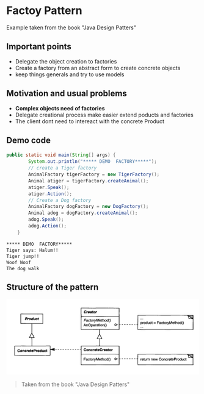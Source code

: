 # Factoy Pattern 
Example taken from the book "Java Design Patters"

## Important points
* Delegate the object creation to factories
* Create a factory from an abstract form to create concrete objects
* keep things generals and try to use models 

## Motivation and usual problems
* **Complex objects need of factories**
* Delegate creational process make easier extend poducts and factories
* The client dont need to intereact with the concrete Product
## Demo code
```java
public static void main(String[] args) {
        System.out.println("***** DEMO  FACTORY*****");
        // create a Tiger factory
        AnimalFactory tigerFactory = new TigerFactory();
        Animal atiger = tigerFactory.createAnimal();
        atiger.Speak();
        atiger.Action();
        // Create a Dog factory
        AnimalFactory dogFactory = new DogFactory();
        Animal adog = dogFactory.createAnimal();
        adog.Speak();
        adog.Action();
    }
```
```
***** DEMO  FACTORY*****
Tiger says: Halum!!
Tiger jump!! 
Woof Woof
The dog walk
```

## Structure of the pattern
![Abstract factory pattern](../../img/factory.png)
> Taken from the book "Java Design Patters"